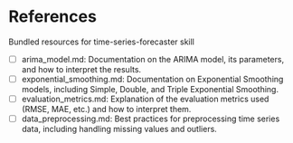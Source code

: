 # References

Bundled resources for time-series-forecaster skill

- [ ] arima_model.md: Documentation on the ARIMA model, its parameters, and how to interpret the results.
- [ ] exponential_smoothing.md: Documentation on Exponential Smoothing models, including Simple, Double, and Triple Exponential Smoothing.
- [ ] evaluation_metrics.md: Explanation of the evaluation metrics used (RMSE, MAE, etc.) and how to interpret them.
- [ ] data_preprocessing.md: Best practices for preprocessing time series data, including handling missing values and outliers.
